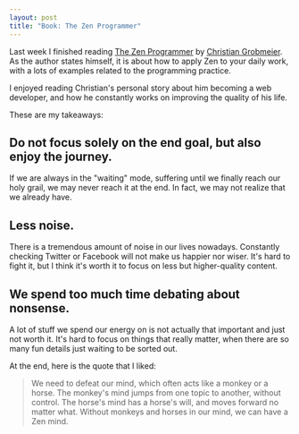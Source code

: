 ```yaml
---
layout: post
title: "Book: The Zen Programmer"
---
```


Last week I finished reading [The Zen Programmer](http://www.zenprogrammer.org/) by
[Christian Grobmeier](http://www.grobmeier.de/).
As the author states himself, it is about how to apply Zen to your daily work, with a lots
of examples related to the programming practice.

I enjoyed reading Christian's personal story about him becoming a web developer, and
how he constantly works on improving the quality of his life.

These are my takeaways:

## Do not focus solely on the end goal, but also enjoy the journey.
If we are always in the "waiting" mode, suffering until we finally reach our holy grail, we
may never reach it at the end. In fact, we may not realize that we already have.

## Less noise.
There is a tremendous amount of noise in our lives nowadays. Constantly checking Twitter or Facebook
will not make us happier nor wiser. It's hard to fight it, but I think it's worth it to focus on
less but higher-quality content.

## We spend too much time debating about nonsense.
A lot of stuff we spend our energy on is not actually that important and just not worth it.
It's hard to focus on things that really matter, when there are so many fun details just waiting
to be sorted out.

At the end, here is the quote that I liked: 

> We need to defeat our mind, which often acts like a monkey or a horse. 
> The monkey's mind jumps from one topic to another, without control.
> The horse's mind has a horse's will, and moves forward no matter what. Without monkeys and horses
> in our mind, we can have a Zen mind.
